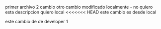 primer archivo
2 cambio otro cambio modificado localmente - no quiero esta descripcion quiero local
<<<<<<< HEAD
este cambio es desde local

este cambio de de developer 1

